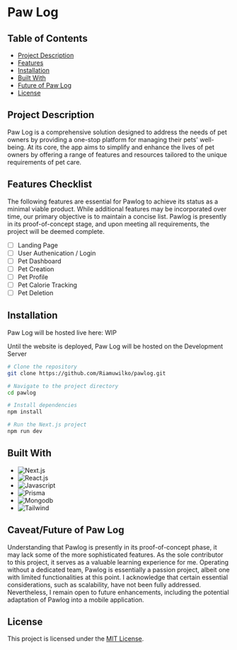# Paw Log

## Table of Contents

- [Project Description](#project-description)
- [Features](#features-checklist)
- [Installation](#installation)
- [Built With](#built-with)
- [Future of Paw Log](#future-of-paw-log)
- [License](#license)

## Project Description

Paw Log is a comprehensive solution designed to address the needs of pet owners by providing a one-stop platform for managing their pets' well-being. At its core, the app aims to simplify and enhance the lives of pet owners by offering a range of features and resources tailored to the unique requirements of pet care.

## Features Checklist
The following features are essential for Pawlog to achieve its status as a minimal viable product. While additional features may be incorporated over time, our primary objective is to maintain a concise list. Pawlog is presently in its proof-of-concept stage, and upon meeting all requirements, the project will be deemed complete.
- [ ] Landing Page
- [ ] User Authenication / Login
- [ ] Pet Dashboard
- [ ] Pet Creation
- [ ] Pet Profile 
- [ ] Pet Calorie Tracking 
- [ ] Pet Deletion 

## Installation
Paw Log will be hosted live here: WIP

Until the website is deployed, Paw Log will be hosted on the Development Server
```bash
# Clone the repository
git clone https://github.com/Riamuwilko/pawlog.git

# Navigate to the project directory
cd pawlog

# Install dependencies
npm install

# Run the Next.js project
npm run dev

```

## Built With

* ![Next.js]
* ![React.js]
* ![Javascript]
* ![Prisma]
* ![Mongodb]
* ![Tailwind]

## Caveat/Future of Paw Log
Understanding that Pawlog is presently in its proof-of-concept phase, it may lack some of the more sophisticated features. As the sole contributor to this project, it serves as a valuable learning experience for me. Operating without a dedicated team, Pawlog is essentially a passion project, albeit one with limited functionalities at this point. I acknowledge that certain essential considerations, such as scalability, have not been fully addressed. Nevertheless, I remain open to future enhancements, including the potential adaptation of Pawlog into a mobile application.

## License

This project is licensed under the [MIT License](LICENSE).

[Next.js]: https://img.shields.io/badge/next.js-000000?style=for-the-badge&logo=nextdotjs&logoColor=white
[React.js]: https://img.shields.io/badge/React-20232A?style=for-the-badge&logo=react&logoColor=61DAFB
[Mongodb]: https://img.shields.io/badge/MongoDB-4EA94B?style=for-the-badge&logo=mongodb&logoColor=white
[Prisma]: https://img.shields.io/badge/Prisma-3982CE?style=for-the-badge&logo=Prisma&logoColor=white
[Tailwind]: https://img.shields.io/badge/Tailwind_CSS-38B2AC?style=for-the-badge&logo=tailwind-css&logoColor=white
[Javascript]: https://img.shields.io/badge/JavaScript-323330?style=for-the-badge&logo=javascript&logoColor=F7DF1E